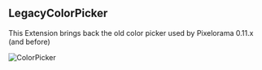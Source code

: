 ## LegacyColorPicker

This Extension brings back the old color picker used by Pixelorama 0.11.x (and before)

![ColorPicker](https://github.com/user-attachments/assets/e2a35aa5-2826-4e4c-84fc-9152b6d78fe6)
